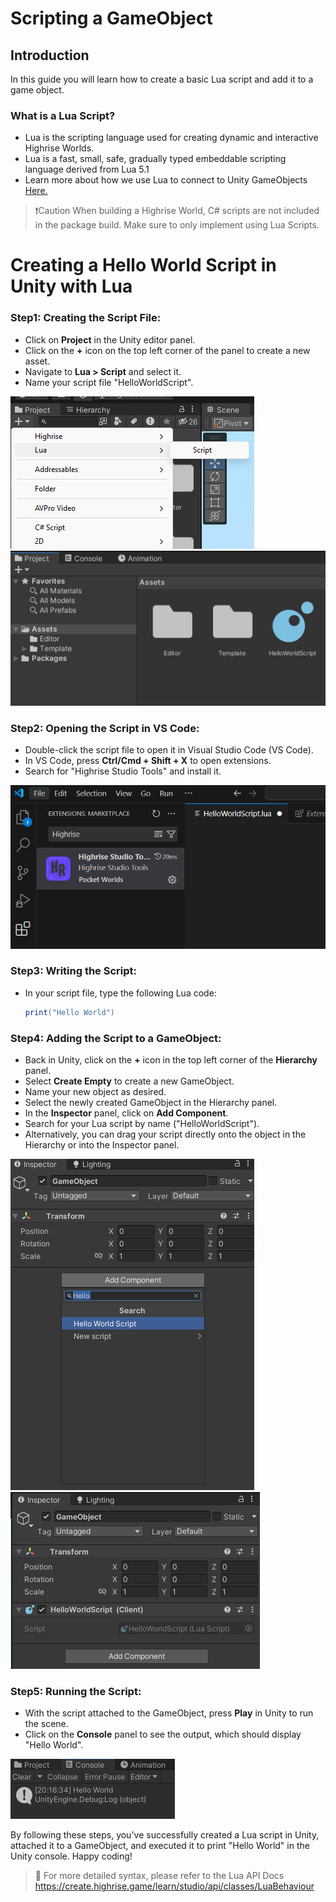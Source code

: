 # **Scripting a GameObject**

## **Introduction**
In this guide you will learn how to create a basic Lua script and add it to a game object.

### **What is a Lua Script?**
- Lua is the scripting language used for creating dynamic and interactive Highrise Worlds.
- Lua is a fast, small, safe, gradually typed embeddable scripting language derived from Lua 5.1
- Learn more about how we use Lua to connect to Unity GameObjects [Here.](https://create.highrise.game/learn/studio/api/classes/LuaBehaviour)

>❗️Caution
>When building a Highrise World, C# scripts are not included in the package build.
>Make sure to only implement using Lua Scripts.

# **Creating a Hello World Script in Unity with Lua**

### **Step1: Creating the Script File:**
   - Click on **Project** in the Unity editor panel.
   - Click on the **+** icon on the top left corner of the panel to create a new asset.
   - Navigate to **Lua > Script** and select it.
   - Name your script file "HelloWorldScript".

![Create-Script](/assets/learn/guides/studio/create-script.png) 
![New-Script](/assets/learn/guides/studio/new-script.png)

### **Step2: Opening the Script in VS Code:**
   - Double-click the script file to open it in Visual Studio Code (VS Code).
   - In VS Code, press **Ctrl/Cmd + Shift + X** to open extensions.
   - Search for "Highrise Studio Tools" and install it.

![Studio-Extension](/assets/learn/guides/studio/studio-ext.png)

### **Step3: Writing the Script:**
   - In your script file, type the following Lua code:
     ```lua
     print("Hello World")
     ```

### **Step4: Adding the Script to a GameObject:**
   - Back in Unity, click on the **+** icon in the top left corner of the **Hierarchy** panel.
   - Select **Create Empty** to create a new GameObject.
   - Name your new object as desired.
   - Select the newly created GameObject in the Hierarchy panel.
   - In the **Inspector** panel, click on **Add Component**.
   - Search for your Lua script by name ("HelloWorldScript").
   - Alternatively, you can drag your script directly onto the object in the Hierarchy or into the Inspector panel.

![Add-Script](/assets/learn/guides/studio/add-comp.png) 
![Added-Script](/assets/learn/guides/studio/added-comp.png)

### **Step5: Running the Script:**
   - With the script attached to the GameObject, press **Play** in Unity to run the scene.
   - Click on the **Console** panel to see the output, which should display "Hello World".

![Console-Output](/assets/learn/guides/studio/console-print.png)

By following these steps, you've successfully created a Lua script in Unity, attached it to a GameObject, and executed it to print "Hello World" in the Unity console. Happy coding!

> 📖
>For more detailed syntax, please refer to the Lua API Docs
>https://create.highrise.game/learn/studio/api/classes/LuaBehaviour